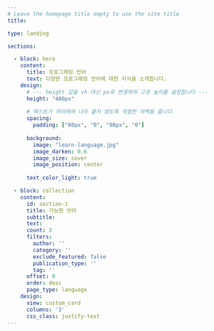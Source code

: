 ```yaml
---
# Leave the homepage title empty to use the site title
title:

type: landing

sections:

  - block: hero
    content:
      title: 프로그래밍 언어
      text: 다양한 프로그래밍 언어에 대한 지식을 소개합니다.
    design:
      # --- height 값을 vh 대신 px로 변경하여 고정 높이를 설정합니다 ---
      height: "400px"
  
      # 텍스트가 위아래에 너무 붙지 않도록 적절한 여백을 줍니다.
      spacing:
        padding: ["80px", "0", "80px", "0"]
  
      background:
        image: "learn-language.jpg"
        image_darken: 0.6
        image_size: cover
        image_position: center
  
      text_color_light: true

  - block: collection
    content:
      id: section-1
      title: 가능한 언어
      subtitle:
      text:
      count: 3
      filters:
        author: ''
        category: ''
        exclude_featured: false
        publication_type: ''
        tag: ''
      offset: 0
      order: desc
      page_type: language
    design:
      view: custom_card
      columns: '3'
      css_class: justify-text
---
```

